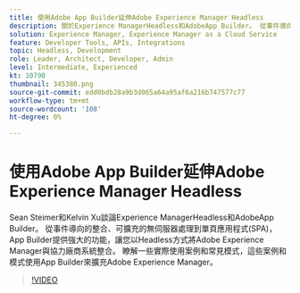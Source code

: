 ```yaml
---
title: 使用Adobe App Builder延伸Adobe Experience Manager Headless
description: 關於Experience ManagerHeadless和AdobeApp Builder。 從事件導向整合、可擴充的伺服器無處理到單頁應用程式(SPA)，將AEM與協力廠商系統整合
solution: Experience Manager, Experience Manager as a Cloud Service
feature: Developer Tools, APIs, Integrations
topic: Headless, Development
role: Leader, Architect, Developer, Admin
level: Intermediate, Experienced
kt: 10790
thumbnail: 345380.png
source-git-commit: edd0bdb28a9b3d065a64a95af6a216b747577c77
workflow-type: tm+mt
source-wordcount: '108'
ht-degree: 0%

---
```



# 使用Adobe App Builder延伸Adobe Experience Manager Headless

Sean Steimer和Kelvin Xu談論Experience ManagerHeadless和AdobeApp Builder。 從事件導向的整合、可擴充的無伺服器處理到單頁應用程式(SPA)，App Builder提供強大的功能，讓您以Headless方式將Adobe Experience Manager與協力廠商系統整合。 瞭解一些實際使用案例和常見模式，這些案例和模式使用App Builder來擴充Adobe Experience Manager。

>[!VIDEO](https://video.tv.adobe.com/v/345380/?quality=12&learn=on)
